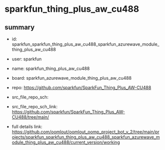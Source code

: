 # sparkfun_thing_plus_aw_cu488
 
## summary 
* id: sparkfun_sparkfun_thing_plus_aw_cu488_sparkfun_azurewave_module_thing_plus_aw_cu488
* user: sparkfun
* name: sparkfun_thing_plus_aw_cu488
* board: sparkfun_azurewave_module_thing_plus_aw_cu488
* repo: https://github.com/sparkfun/SparkFun_Thing_Plus_AW-CU488



* src_file_repo_sch: 
* src_file_repo_sch_link: https://github.com/sparkfun/SparkFun_Thing_Plus_AW-CU488/tree/main/
* full details link: https://github.com/oomlout/oomlout_oomp_project_bot_v_2/tree/main/projects/sparkfun_sparkfun_thing_plus_aw_cu488_sparkfun_azurewave_module_thing_plus_aw_cu488/current_version/working  







